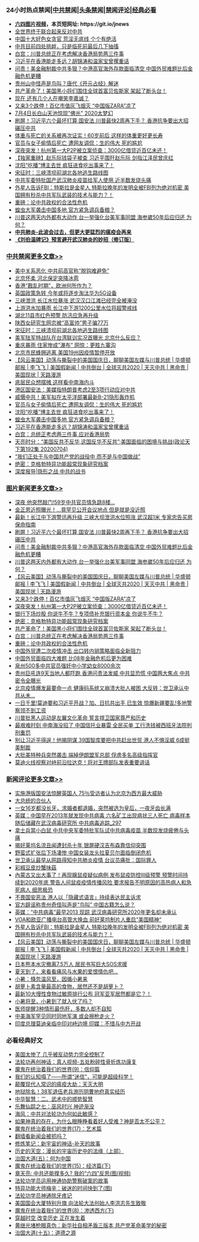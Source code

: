 <div id="tt">
<h3>24小时热点禁闻|<a href="#%E4%B8%AD%E5%85%B1%E7%A6%81%E9%97%BB%E6%9B%B4%E5%A4%9A%E6%96%87%E7%AB%A0">中共禁闻</a>|<a href="#%E5%9B%BE%E7%89%87%E6%96%B0%E9%97%BB%E6%9B%B4%E5%A4%9A%E6%96%87%E7%AB%A0">头条禁闻</a>|<a href="#%E6%96%B0%E9%97%BB%E8%AF%84%E8%AE%BA%E6%9B%B4%E5%A4%9A%E6%96%87%E7%AB%A0">禁闻评论|<a href="#%E5%BF%85%E7%9C%8B%E7%BB%8F%E5%85%B8%E5%A5%BD%E6%96%87">经典必看</a></h3>
<ul>
<li><b><a href="http://d1.bdrive.tk/64.mp4" target="_blank">六四图片视频</a>，本页短网址: https://git.io/jnews</b></li>
<li><a href="https://github.com/fqnews/bnews/blob/master/cbnews/20200705/1355774.md">全世界终于联合起来反对中共</a></li>
<li><a href="https://github.com/fqnews/bnews/blob/master/cnnews/20200705/1355894.md">中国十大好色女贪官 荒淫无底线 个个有绝活</a></li>
<li><a href="https://github.com/fqnews/bnews/blob/master/comments/20200705/783193.md">中共目前四处挑衅，只是临死前最后几下抽搐</a></li>
<li><a href="https://github.com/fqnews/bnews/blob/master/topimagenews/20200705/1355825.md">白宫：川普总统正在考虑解决香港局势两三件事</a></li>
<li><a href="https://github.com/fqnews/bnews/blob/master/cbnews/20200705/1355976.md">习近平在香港能走多远？胡锦涛和温家宝曾摞重话</a></li>
<li><a href="https://github.com/fqnews/bnews/blob/master/topimagenews/20200705/1356105.md">问责！美金融制裁中共多狠？中港高官海外存款面临清空 中国外贸难题比后金融危机更糟</a></li>
<li><a href="https://github.com/fqnews/bnews/blob/master/cbnews/20200705/1355889.md">贵州山中怪声是鸟叫？唐代《开元占经》解迷</a></li>
<li><a href="https://github.com/fqnews/bnews/blob/master/topimagenews/20200705/1355904.md">共产革命了！美国黑小将们围住全球首富贝佐斯家 架起了断头台！</a></li>
<li><a href="https://github.com/fqnews/bnews/blob/master/finance/20200705/1355965.md">现在 还有几个人在嘲笑李嘉诚？</a></li>
<li><a href="https://github.com/fqnews/bnews/blob/master/topimagenews/20200705/1355988.md">又来3个跌停！百亿市值灰飞烟灭 “中国版ZARA”凉了</a></li>
<li><a href="https://github.com/fqnews/bnews/blob/master/comments/20200705/1355785.md">7月4日长白山天池惊现&quot;佛光&quot; 2020太梦幻</a></li>
<li><a href="https://github.com/fqnews/bnews/blob/master/topimagenews/20200705/1356147.md">刷屏！习近平六个最坏打算 国安法 川普最快2周再下手？ 香港抗争要出大招碾压中共</a></li>
<li><a href="https://github.com/fqnews/bnews/blob/master/health/20200705/1355852.md">体重与死亡的关系被再次证实！60岁前后 这样的体重更好更长寿</a></li>
<li><a href="https://github.com/fqnews/bnews/blob/master/cbnews/20200705/1356034.md">官员与女子偷情后死亡 遭网友调侃：生的伟大 死的尴尬</a></li>
<li><a href="https://github.com/fqnews/bnews/blob/master/topimagenews/20200705/1355987.md">深夜突发！杭州第一大P2P被立案侦查：3000亿借贷近百亿未还！</a></li>
<li><a href="https://github.com/fqnews/bnews/blob/master/comments/20200705/1355968.md">【独家重磅】赵乐际钱袋子被查 习近平围歼赵乐际 剑指江泽民曾庆红</a></li>
<li><a href="https://github.com/fqnews/bnews/blob/master/cbnews/20200705/1356033.md">沈阳“吃播”博主去世 疯狂进食吃出事来了！</a></li>
<li><a href="https://github.com/fqnews/bnews/blob/master/cbnews/20200705/783269.md">宋征时：三峡溃坝前湖北各地逃生路线图</a></li>
<li><a href="https://github.com/fqnews/bnews/blob/master/cnnews/20200705/1356178.md">中共军委特批国产武汉肺炎疫苗给军人使用 近半数发烧头痛</a></li>
<li><a href="https://github.com/fqnews/bnews/blob/master/comments/20200705/1356057.md">外星人告诉FBI：特斯拉是金星人 特斯拉晚年的发明全被FBI列为绝对机密 美国拥有秒杀中共军队武装的技术与能力？！</a></li>
<li><a href="https://github.com/fqnews/bnews/blob/master/comments/20200705/783271.md">重磅：论中共政权的合法性危机</a></li>
<li><a href="https://github.com/fqnews/bnews/blob/master/cbnews/20200705/1355989.md">蝗虫大军袭击中国多地 官方紧急调兵备粮？</a></li>
<li><a href="https://github.com/fqnews/bnews/blob/master/topimagenews/20200705/1356075.md">川普这两天内外都有大动作 台一举强化台美军事同盟 海参崴50年后应归还 为何？</a></li>
<li><b><a href="https://github.com/fqnews/bnews/blob/master/comments/20200211/1275071.md" target="_blank">中共肺炎-此波会过去，但更大更猛烈的瘟疫会再来</a></b></li>
<li><b><a href="https://github.com/fqnews/bnews/blob/master/comments/20200207/1272816.md" target="_blank">《刘伯温碑记》预言避开武汉肺炎的妙招（修订版）</a></b></li>
</ul>
</div>

<div class="catlist">
<h3><a href="https://github.com/fqnews/bnews/blob/master/cbnews/" target="_blank">中共禁闻</a><span><a href="https://github.com/fqnews/bnews/blob/master/cbnews/" target="_blank" rel="nofollow">更多文章>></a></span></h3>
<ul>
<li><a href="https://github.com/fqnews/bnews/blob/master/cbnews/20200706/1356235.md" target="_blank">美中关系恶化 中共前高官称“脱钩难避免”</a></li>
<li><a href="https://github.com/fqnews/bnews/blob/master/cbnews/20200706/1356234.md" target="_blank">北京怀柔 河北保定突降冰雹</a></li>
<li><a href="https://github.com/fqnews/bnews/blob/master/cbnews/20200705/1356212.md" target="_blank">香港“戡乱时期”，欧洲何所作为？</a></li>
<li><a href="https://github.com/fqnews/bnews/blob/master/cbnews/20200705/1356180.md" target="_blank">英国政策急转 今年或将逐步淘汰华为5G设备</a></li>
<li><a href="https://github.com/fqnews/bnews/blob/master/cbnews/20200705/1356177.md" target="_blank">三峡泄洪 长江水位暴涨 武汉汉口江滩已经完全被淹没</a></li>
<li><a href="https://github.com/fqnews/bnews/blob/master/cbnews/20200705/1356175.md" target="_blank">上游洪水加暴雨 长江中下游1200公里水位将超警戒线</a></li>
<li><a href="https://github.com/fqnews/bnews/blob/master/cbnews/20200705/1356174.md" target="_blank">湖北11县市红色预警 防汛应急再升级</a></li>
<li><a href="https://github.com/fqnews/bnews/blob/master/cbnews/20200705/1356130.md" target="_blank">陕西女研究生网恋被“高富帅”男子骗77万</a></li>
<li><a href="https://github.com/fqnews/bnews/blob/master/cbnews/20200705/783269.md" target="_blank">宋征时：三峡溃坝前湖北各地逃生路线图</a></li>
<li><a href="https://github.com/fqnews/bnews/blob/master/cbnews/20200705/1356072.md" target="_blank">美军陆军特战队在台湾联训实况首曝光 北京什么反应？</a></li>
<li><a href="https://github.com/fqnews/bnews/blob/master/cbnews/20200705/1356064.md" target="_blank">重庆暴雨 住家惨成&#8221;瀑布&#8221; 网惊：更胜九寨沟</a></li>
<li><a href="https://github.com/fqnews/bnews/blob/master/cbnews/20200705/1355954.md" target="_blank">北京市民蜂拥逃离 美国19州因疫情暂停开放</a></li>
<li><a href="https://github.com/fqnews/bnews/blob/master/comments/20200705/1356016.md" target="_blank">【风云美国】动荡与撕裂中的美国国庆日，聊聊美国左媒与川普总统 | 华盛顿邮报 | 李飞飞 | 美国假新闻 | 中共倒台 | 全球灭共2020 | 天灭中共 | 黑命贵 | 美国现状 | 天路漫游</a></li>
<li><a href="https://github.com/fqnews/bnews/blob/master/cbnews/20200705/1356037.md" target="_blank">底层民众想摆摊 这样看中南海内斗</a></li>
<li><a href="https://github.com/fqnews/bnews/blob/master/cbnews/20200705/1356036.md" target="_blank">港区国安法：美媒指特朗普考虑2至3项行动应对中共</a></li>
<li><a href="https://github.com/fqnews/bnews/blob/master/cbnews/20200705/1356035.md" target="_blank">威慑中共！美军拟在太平洋部署最新B-21隐形轰炸机</a></li>
<li><a href="https://github.com/fqnews/bnews/blob/master/cbnews/20200705/1356034.md" target="_blank">官员与女子偷情后死亡 遭网友调侃：生的伟大 死的尴尬</a></li>
<li><a href="https://github.com/fqnews/bnews/blob/master/cbnews/20200705/1356033.md" target="_blank">沈阳“吃播”博主去世 疯狂进食吃出事来了！</a></li>
<li><a href="https://github.com/fqnews/bnews/blob/master/cbnews/20200705/1355989.md" target="_blank">蝗虫大军袭击中国多地 官方紧急调兵备粮？</a></li>
<li><a href="https://github.com/fqnews/bnews/blob/master/cbnews/20200705/1355976.md" target="_blank">习近平在香港能走多远？胡锦涛和温家宝曾摞重话</a></li>
<li><a href="https://github.com/fqnews/bnews/blob/master/cbnews/20200705/1355956.md" target="_blank">白宫：总统正考虑两三件事 应对香港局势</a></li>
<li><a href="https://github.com/fqnews/bnews/blob/master/cbnews/20200705/1355951.md" target="_blank">天亮时分：“美国反共不反华,这国反华不反共”;美国面临的困境与挑战(政论天下第192集 20200704)</a></li>
<li><a href="https://github.com/fqnews/bnews/blob/master/cbnews/20200705/1355950.md" target="_blank">“我们正处于与中国共产党的战役中 而不是与中国做战”</a></li>
<li><a href="https://github.com/fqnews/bnews/blob/master/comments/20200705/783265.md" target="_blank">绝密：克格勃特异功能超常现象研究档案</a></li>
<li><a href="https://github.com/fqnews/bnews/blob/master/cbnews/20200705/1355926.md" target="_blank">深度报导|隐形之战 中共的战书</a></li>

</ul>
</div>
<div class="catlist">
<h3><a href="https://github.com/fqnews/bnews/blob/master/topimagenews/" target="_blank">图片新闻</a><span><a href="https://github.com/fqnews/bnews/blob/master/topimagenews/" target="_blank" rel="nofollow">更多文章>></a></span></h3>
<ul>
<li><a href="https://github.com/fqnews/bnews/blob/master/topimagenews/20200705/1356213.md" target="_blank">深夜 他突然敲门!59岁中共官员情急跳8楼&#8230;</a></li>
<li><a href="https://github.com/fqnews/bnews/blob/master/topimagenews/20200705/1356209.md" target="_blank">金正恩近照曝光！&#8230;竟罕见公开会议地点 但是就是没近照</a></li>
<li><a href="https://github.com/fqnews/bnews/blob/master/topimagenews/20200705/1356187.md" target="_blank">最新！长江中下游警讯再升级 三峡大坝泄洪水位照涨 武汉超1米 专家忠告买房保命指南</a></li>
<li><a href="https://github.com/fqnews/bnews/blob/master/topimagenews/20200705/1356147.md" target="_blank">刷屏！习近平六个最坏打算 国安法 川普最快2周再下手？ 香港抗争要出大招碾压中共</a></li>
<li><a href="https://github.com/fqnews/bnews/blob/master/topimagenews/20200705/1356105.md" target="_blank">问责！美金融制裁中共多狠？中港高官海外存款面临清空 中国外贸难题比后金融危机更糟</a></li>
<li><a href="https://github.com/fqnews/bnews/blob/master/topimagenews/20200705/1356075.md" target="_blank">川普这两天内外都有大动作 台一举强化台美军事同盟 海参崴50年后应归还 为何？</a></li>
<li><a href="https://github.com/fqnews/bnews/blob/master/comments/20200705/1356016.md" target="_blank">【风云美国】动荡与撕裂中的美国国庆日，聊聊美国左媒与川普总统 | 华盛顿邮报 | 李飞飞 | 美国假新闻 | 中共倒台 | 全球灭共2020 | 天灭中共 | 黑命贵 | 美国现状 | 天路漫游</a></li>
<li><a href="https://github.com/fqnews/bnews/blob/master/topimagenews/20200705/1355988.md" target="_blank">又来3个跌停！百亿市值灰飞烟灭 “中国版ZARA”凉了</a></li>
<li><a href="https://github.com/fqnews/bnews/blob/master/topimagenews/20200705/1355987.md" target="_blank">深夜突发！杭州第一大P2P被立案侦查：3000亿借贷近百亿未还！</a></li>
<li><a href="https://github.com/fqnews/bnews/blob/master/topimagenews/20200705/1355941.md" target="_blank">银行下场炒股 你说牛不牛？专项债补充银行资本金 你说牛不牛？</a></li>
<li><a href="https://github.com/fqnews/bnews/blob/master/comments/20200705/783265.md" target="_blank">绝密：克格勃特异功能超常现象研究档案</a></li>
<li><a href="https://github.com/fqnews/bnews/blob/master/topimagenews/20200705/1355904.md" target="_blank">共产革命了！美国黑小将们围住全球首富贝佐斯家 架起了断头台！</a></li>
<li><a href="https://github.com/fqnews/bnews/blob/master/topimagenews/20200705/1355825.md" target="_blank">白宫：川普总统正在考虑解决香港局势两三件事</a></li>
<li><a href="https://github.com/fqnews/bnews/blob/master/comments/20200705/783271.md" target="_blank">重磅：论中共政权的合法性危机</a></li>
<li><a href="https://github.com/fqnews/bnews/blob/master/topimagenews/20200705/1355758.md" target="_blank">中国外贸遭二次疫情冲击 出口转内销策略面临全新阻力</a></li>
<li><a href="https://github.com/fqnews/bnews/blob/master/topimagenews/20200705/1355753.md" target="_blank">中国外贸面临四大难题 比08年金融危机后更为困难</a></li>
<li><a href="https://github.com/fqnews/bnews/blob/master/comments/20200704/783272.md" target="_blank">泉州500多中共官员强奸中小学幼女8000余次</a></li>
<li><a href="https://github.com/fqnews/bnews/blob/master/topimagenews/20200704/1355735.md" target="_blank">贵州巨吼连9天当地人都吓跑 香港问责法发威 中共显恐慌 中国两大焦点 中共密令全曝光</a></li>
<li><a href="https://github.com/fqnews/bnews/blob/master/topimagenews/20200704/1355714.md" target="_blank">北京疫情爆发最要命一点 健康码系统又崩溃大批人被困 大反转：世卫承认中共从未&#8230;</a></li>
<li><a href="https://github.com/fqnews/bnews/blob/master/topimagenews/20200704/1355676.md" target="_blank">一日千里!莫迪要和习近平开战？加、日抗共出手 已生效 惊爆新疆要乱!多地警察领不到工资</a></li>
<li><a href="https://github.com/fqnews/bnews/blob/master/topimagenews/20200704/1355623.md" target="_blank">川普批黑人运动是左翼文化革命 誓言捍卫国家尊严和历史</a></li>
<li><a href="https://github.com/fqnews/bnews/blob/master/topimagenews/20200704/1355603.md" target="_blank">最艰难时刻 中南海没招了 中国信托业暴雷 全民买单 工行洗钱被西班牙法院判刑重罚</a></li>
<li><a href="https://github.com/fqnews/bnews/blob/master/topimagenews/20200704/1355585.md" target="_blank">别让习近平得逞！他揭阴谋 39国智库要把中共赶出世贸 港人不惧淫威 6成挺美制裁</a></li>
<li><a href="https://github.com/fqnews/bnews/blob/master/topimagenews/20200704/1355584.md" target="_blank">大批美特种兵突然袭击 端掉伊朗盟军总部 俘虏多名高级指挥官</a></li>
<li><a href="https://github.com/fqnews/bnews/blob/master/topimagenews/20200704/1355571.md" target="_blank">莫迪火线视察对峙前沿拉达克！将对王牌部队发表重要讲话</a></li>

</ul>
</div>
<div class="catlist">
<h3><a href="https://github.com/fqnews/bnews/blob/master/comments/" target="_blank">新闻评论</a><span><a href="https://github.com/fqnews/bnews/blob/master/comments/" target="_blank" rel="nofollow">更多文章>></a></span></h3>
<ul>
<li><a href="https://github.com/fqnews/bnews/blob/master/comments/20200706/1356240.md" target="_blank">实施港版国安法惊醒英国人 75％受访者认为北京为西方最大威胁</a></li>
<li><a href="https://github.com/fqnews/bnews/blob/master/comments/20200706/1356224.md" target="_blank">大总统的合伙人</a></li>
<li><a href="https://github.com/fqnews/bnews/blob/master/comments/20200706/1356223.md" target="_blank">一女16岁都没长牙，求婚者都退婚，突然被选为皇后，一夜牙齿长满</a></li>
<li><a href="https://github.com/fqnews/bnews/blob/master/comments/20200706/1356219.md" target="_blank">英媒：中国早在2013年就发现中共病毒 六名矿工出现病状三人死亡 病毒样本随后储藏在武汉病毒研究所 中共病毒追踪_297</a></li>
<li><a href="https://github.com/fqnews/bnews/blob/master/comments/20200705/1356218.md" target="_blank">拿士兵當小白鼠 中共中央军委特批军队试中共病毒疫苗 半数现发烧疲倦与头痛</a></li>
<li><a href="https://github.com/fqnews/bnews/blob/master/comments/20200705/1356211.md" target="_blank">揭好莱坞名流丑闻遭封杀十年  银屏硬汉吉布森靠信仰突围</a></li>
<li><a href="https://github.com/fqnews/bnews/blob/master/comments/20200705/1356197.md" target="_blank">野蛮式扩张后下场凄惨 中国女装龙头拉夏贝尔面临倒闭危机</a></li>
<li><a href="https://github.com/fqnews/bnews/blob/master/comments/20200705/1356192.md" target="_blank">世卫承认最早从网路得知中共肺炎疫情  台议员痛批：国际罪人</a></li>
<li><a href="https://github.com/fqnews/bnews/blob/master/comments/20200705/1356191.md" target="_blank">彩椒豆皮炒蟹味菇</a></li>
<li><a href="https://github.com/fqnews/bnews/blob/master/comments/20200705/1356176.md" target="_blank">內蒙古又出大事了！再现腺鼠疫疑似病例 发布鼠疫防控Ⅲ级预警 预警时间持续到2020年底 警告人间鼠疫疫情传播风险 要求报告不明原因的高热病人和急死病人 细思极恐</a></li>
<li><a href="https://github.com/fqnews/bnews/blob/master/comments/20200705/1356151.md" target="_blank">不畏国安恶法  港人以「隐藏式语言」持续表达民主诉求</a></li>
<li><a href="https://github.com/fqnews/bnews/blob/master/comments/20200705/1356146.md" target="_blank">官方辟谣称贵州奇怪叫声是“鸟叫” 中国古籍怎么说？</a></li>
<li><a href="https://github.com/fqnews/bnews/blob/master/comments/20200705/1356110.md" target="_blank">英媒：“中共病毒”最早2013 现踪  武汉病毒研究所2020年更名却未承认</a></li>
<li><a href="https://github.com/fqnews/bnews/blob/master/comments/20200705/1356109.md" target="_blank">VOA和欧亚广播电台高管大换血  前好莱坞制片人重启“美国精神“</a></li>
<li><a href="https://github.com/fqnews/bnews/blob/master/comments/20200705/1356057.md" target="_blank">外星人告诉FBI：特斯拉是金星人 特斯拉晚年的发明全被FBI列为绝对机密 美国拥有秒杀中共军队武装的技术与能力？！</a></li>
<li><a href="https://github.com/fqnews/bnews/blob/master/comments/20200705/1356016.md" target="_blank">【风云美国】动荡与撕裂中的美国国庆日，聊聊美国左媒与川普总统 | 华盛顿邮报 | 李飞飞 | 美国假新闻 | 中共倒台 | 全球灭共2020 | 天灭中共 | 黑命贵 | 美国现状 | 天路漫游</a></li>
<li><a href="https://github.com/fqnews/bnews/blob/master/comments/20200705/1356046.md" target="_blank">日本熊本水灾撤离7.5万人 居民书写巨大SOS求援</a></li>
<li><a href="https://github.com/fqnews/bnews/blob/master/comments/20200705/1356045.md" target="_blank">夏天到了，来看看痛风与水果的爱恨情仇吧&#8230;</a></li>
<li><a href="https://github.com/fqnews/bnews/blob/master/comments/20200705/1356044.md" target="_blank">小暑：倏忽温风至，因循小暑来</a></li>
<li><a href="https://github.com/fqnews/bnews/blob/master/comments/20200705/1356043.md" target="_blank">胡萝卜素含量最高的食物，居然还不是胡萝卜？</a></li>
<li><a href="https://github.com/fqnews/bnews/blob/master/comments/20200705/1356042.md" target="_blank">最新10大慢性食物过敏原排行公布 冠军亚军居然都是它？！</a></li>
<li><a href="https://github.com/fqnews/bnews/blob/master/comments/20200705/1356041.md" target="_blank">小暑将至，小暑到了就入伏了吗？</a></li>
<li><a href="https://github.com/fqnews/bnews/blob/master/comments/20200705/1356040.md" target="_blank">医师提醒3种情形最伤肝，多数人却不自知</a></li>
<li><a href="https://github.com/fqnews/bnews/blob/master/comments/20200705/1355996.md" target="_blank">中美海军罕见同时同地军演 或会擦枪走火？</a></li>
<li><a href="https://github.com/fqnews/bnews/blob/master/comments/20200705/1355995.md" target="_blank">印度总理莫迪亲临中印对峙边境 印媒：不惜与中方开战</a></li>

</ul>
</div>

<div class="catlist">
<h3>必看经典好文</h3>
<ul>
<li><a href="https://github.com/fqnews/bnews/blob/master/comments/20200624/1349702.md" target="_blank">美国太惨了 几乎被反动势力完全控制了</a></li>
<li><a href="https://github.com/fqnews/bnews/blob/master/comments/20190516/1128964.md" target="_blank">法轮功再创神话：真人视频-五处粉碎性骨折炼功康复</a></li>
<li><a href="https://github.com/fqnews/bnews/blob/master/topimagenews/20180529/949649.md" target="_blank">魔鬼在统治着我们的世界(9)：信仰篇</a></li>
<li><a href="https://github.com/fqnews/bnews/blob/master/sohnews/20161029/607205.md" target="_blank">我们的认知塌了——所谓“迷信”，可能是超级科学！</a></li>
<li><a href="https://github.com/fqnews/bnews/blob/master/comments/20200619/783185.md" target="_blank">颠覆现代人常识的瘟疫大劫：天灭大明</a></li>
<li><a href="https://github.com/fqnews/bnews/blob/master/cbnews/20200531/1337381.md" target="_blank">地狱除名！38军退伍老兵游历阴曹地府真实经历</a></li>
<li><a href="https://github.com/fqnews/bnews/blob/master/comments/20200605/783249.md" target="_blank">中华智慧：二、武术中的顺势智慧</a></li>
<li><a href="https://github.com/fqnews/bnews/blob/master/tculture/20190101/792550.md" target="_blank">乐舞仙踪之七：巫风时兴 神迹渐没</a></li>
<li><a href="https://github.com/fqnews/bnews/blob/master/comments/20191218/1228234.md" target="_blank">海风：中共对法轮功为何如此敏感？</a></li>
<li><a href="https://github.com/fqnews/bnews/blob/master/comments/20200623/1346844.md" target="_blank">如果神真的存在，为什么眼睁睁看着好人受难？神是否太不公平？</a></li>
<li><a href="https://github.com/fqnews/bnews/blob/master/topimagenews/20180620/960677.md" target="_blank">魔鬼在统治着我们的世界(17)：艺术篇</a></li>
<li><a href="https://github.com/fqnews/bnews/blob/master/fanqiang/20200616/1345793.md" target="_blank">翻墙看新闻会被抓吗？</a></li>
<li><a href="https://github.com/fqnews/bnews/blob/master/comments/20190418/1115565.md" target="_blank">修炼笔记：新宇宙的神话-补天的故事</a></li>
<li><a href="https://github.com/fqnews/bnews/blob/master/tculture/20121025/73065.md" target="_blank">历史的天空：漫长的宇宙历史中的法缘（上部）</a></li>
<li><a href="https://github.com/fqnews/bnews/blob/master/cbnews/20180311/913065.md" target="_blank">治国大道(五)：何为中国</a></li>
<li><a href="https://github.com/fqnews/bnews/blob/master/topimagenews/20180610/955499.md" target="_blank">魔鬼在统治着我们的世界(15)：经济篇(下)</a></li>
<li><a href="https://github.com/fqnews/bnews/blob/master/comments/20200607/1341003.md" target="_blank">章天亮: 中共还能撑多久? 我的“六四”反思(图/视频)</a></li>
<li><a href="https://github.com/fqnews/bnews/blob/master/cbnews/20170626/780479.md" target="_blank">法轮功学员运用神通协助警察破案的故事</a></li>
<li><a href="https://github.com/fqnews/bnews/blob/master/ccpdope/20200703/1355002.md" target="_blank">特异功能大师梅辛：破迷的时间快到了(图)</a></li>
<li><a href="https://github.com/fqnews/bnews/blob/master/health/20170626/780263.md" target="_blank">法轮功学员神通除牙疼记</a></li>
<li><a href="https://github.com/fqnews/bnews/blob/master/comments/20200516/1329276.md" target="_blank">美国国会大厦特别升旗 向法轮大法创始人李洪志先生致敬</a></li>
<li><a href="https://github.com/fqnews/bnews/blob/master/topimagenews/20180527/948714.md" target="_blank">魔鬼在统治着我们的世界(8)：渗透西方(下)</a></li>
<li><a href="https://github.com/fqnews/bnews/blob/master/comments/20200626/1259925.md" target="_blank">穿越时空 改变历史 正在发生着</a></li>
<li><a href="https://github.com/fqnews/bnews/blob/master/lifebaike/20180921/1001174.md" target="_blank">黄继光堵枪眼真伪：新华社自相矛盾三版本 共产党革命美学的秘密</a></li>
<li><a href="https://github.com/fqnews/bnews/blob/master/topimagenews/20180322/917868.md" target="_blank">治国大道(十五)：道德之源</a></li>

</ul>
</div>